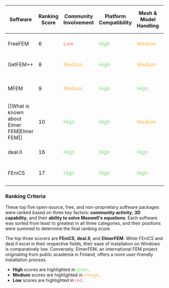 | Software                                     | Ranking Score | Community Involvement                     | Platform Compatibility                  | Mesh & Model Handling                     | 3D Capability                             | Update Frequency                          | Ease of Installation on Windows           | Maxwell's Equations Capabilities                                   | Language/GUI                 |
| -------------------------------------------- | ------------- | ----------------------------------------- | --------------------------------------- | ----------------------------------------- | ----------------------------------------- | ----------------------------------------- | ----------------------------------------- | ------------------------------------------------------------------ | ---------------------------- |
| FreeFEM                                      | 6             | <span style="color:#ff6961">Low</span>    | <span style="color:#77dd77">High</span> | <span style="color:#ffb347">Medium</span> | <span style="color:#ff6961">Low</span>    | <span style="color:#ffb347">Medium</span> | <span style="color:#ffb347">Medium</span> | <span style="color:#ff6961">Basic, limited examples</span>         | Special Script && GUI        |
| GetFEM++                                     | 8             | <span style="color:#ffb347">Medium</span> | <span style="color:#77dd77">High</span> | <span style="color:#ffb347">Medium</span> | <span style="color:#ffb347">Medium</span> | <span style="color:#ffb347">Medium</span> | <span style="color:#ffb347">Medium</span> | <span style="color:#77dd77">Good, with specific modules</span>     | C++ \|\| Python              |
| MFEM                                         | 9             | <span style="color:#ffb347">Medium</span> | <span style="color:#77dd77">High</span> | <span style="color:#77dd77">High</span>   | <span style="color:#ffb347">Medium</span> | <span style="color:#ffb347">Medium</span> | <span style="color:#ffb347">Medium</span> | <span style="color:#ffb347">Moderate, with specific solvers</span> | C++ \|\| Fortran \|\| Python |
| [[What is known about Elmer FEM\|Elmer FEM]] | 10            | <span style="color:#77dd77">High</span>   | <span style="color:#77dd77">High</span> | <span style="color:#ffb347">Medium</span> | <span style="color:#ffb347">Medium</span> | <span style="color:#77dd77">High</span>   | <span style="color:#ffb347">Medium</span> | <span style="color:#77dd77">Good, commonly used</span>             | Special Script && GUI        |
| deal.II                                      | 16            | <span style="color:#77dd77">High</span>   | <span style="color:#77dd77">High</span> | <span style="color:#77dd77">High</span>   | <span style="color:#77dd77">High</span>   | <span style="color:#77dd77">High</span>   | <span style="color:#ff6961">Low</span>    | <span style="color:#77dd77">Advanced, specialized use</span>       | C++                          |
| FEniCS                                       | 17            | <span style="color:#77dd77">High</span>   | <span style="color:#77dd77">High</span> | <span style="color:#77dd77">High</span>   | <span style="color:#77dd77">High</span>   | <span style="color:#77dd77">High</span>   | <span style="color:#ff6961">Low</span>    | <span style="color:#77dd77">Advanced, specialized use</span>       | Python \|\| C++              |
|                                              |               |                                           |                                         |                                           |                                           |                                           |                                           |                                                                    |                              |


### Ranking Criteria

These top five open-source, free, and non-proprietary software packages were ranked based on three key factors: **community activity**, **3D capability**, and their **ability to solve Maxwell's equations**. Each software was sorted from least to greatest in all three categories, and their positions were summed to determine the final ranking score.

The top three scorers are **FEniCS**, **deal.II**, and **ElmerFEM**. While FEniCS and deal.II excel in their respective fields, their ease of installation on Windows is comparatively low. Conversely, ElmerFEM, an international FEM project originating from public academia in Finland, offers a more user-friendly installation process.

- **High** scores are highlighted in <span style="color:#77dd77">green</span>.
- **Medium** scores are highlighted in <span style="color:#ffb347">orange</span>.
- **Low** scores are highlighted in <span style="color:#ff6961">red</span>.

